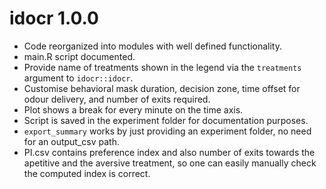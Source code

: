 # idocr 1.0.0

* Code reorganized into modules with well defined functionality.
* main.R script documented.
* Provide name of treatments shown in the legend via the `treatments` argument to `idocr::idocr`.
* Customise behavioral mask duration, decision zone, time offset for odour delivery, and number of exits required.
* Plot shows a break for every minute on the time axis.
* Script is saved in the experiment folder for documentation purposes.
* `export_summary` works by just providing an experiment folder, no need for an output_csv path.
* PI.csv contains preference index and also number of exits towards the apetitive and the aversive treatment,
  so one can easily manually check the computed index is correct.



